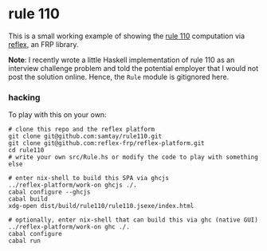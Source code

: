 # rule 110

This is a small working example of showing the
[rule 110](https://en.wikipedia.org/wiki/Rule_110) computation via
[reflex](https://github.com/reflex-frp/reflex), an FRP library.

**Note**: I recently wrote a little Haskell implementation of rule 110 as an
interview challenge problem and told the potential employer that I would not
post the solution online. Hence, the `Rule` module is gitignored here.

### hacking
To play with this on your own:
```shell
# clone this repo and the reflex platform
git clone git@github.com:samtay/rule110.git
git clone git@github.com:reflex-frp/reflex-platform.git
cd rule110
# write your own src/Rule.hs or modify the code to play with something else

# enter nix-shell to build this SPA via ghcjs
../reflex-platform/work-on ghcjs ./.
cabal configure --ghcjs
cabal build
xdg-open dist/build/rule110/rule110.jsexe/index.html

# optionally, enter nix-shell that can build this via ghc (native GUI)
../reflex-platform/work-on ghc ./.
cabal configure
cabal run
```
